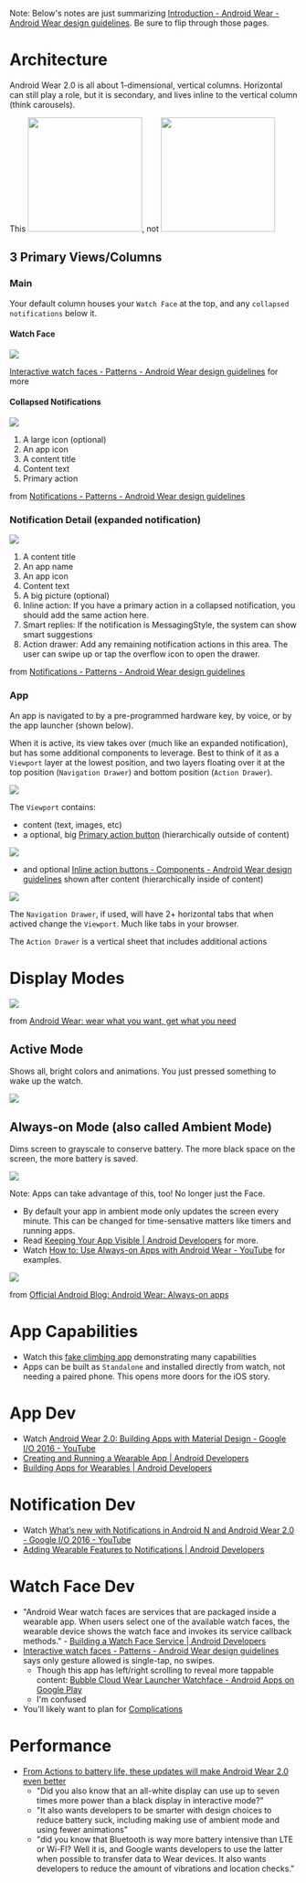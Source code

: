 Note: Below's notes are just summarizing [Introduction \- Android Wear \- Android Wear design guidelines](https://www.google.com/design/spec-wear/android-wear/introduction.html). Be sure to flip through those pages.

# Architecture
Android Wear 2.0 is all about 1-dimensional, vertical columns. Horizontal can still play a role, but it is secondary, and lives inline to the vertical column (think carousels).

This <img src="https://storage.googleapis.com/material-design/publish/wear_v_3/assets/0B5QhgrCEXHzxZExrQUxveTFTa2s/optimize_for_vertical_layout_1.png" width="200" style="display: inline-block" />, not 
<img src="https://storage.googleapis.com/material-design/publish/wear_v_3/assets/0B5QhgrCEXHzxNW1aLUFGanJWNjA/optimize_for_vertical_layout_2.png" width="200px" style="display: inline-block" />

## 3 Primary Views/Columns
### Main
Your default column houses your `Watch Face` at the top, and any `collapsed notifications` below it.

#### Watch Face
![](https://storage.googleapis.com/material-design/publish/wear_v_3/assets/0B5QhgrCEXHzxQTFWT1RPRFAydVk/02_watch_faces.png)

[Interactive watch faces \- Patterns \- Android Wear design guidelines](https://www.google.com/design/spec-wear/patterns/interactive-watch-faces.html#) for more

#### Collapsed Notifications
![](https://storage.googleapis.com/material-design/publish/wear_v_3/assets/0B7l-XnaAL2nDTTNibUJ1Nm5pREE/notifications_anatomy_stream_card_callouts.png)

1. A large icon (optional)
2. An app icon
3. A content title
4. Content text
5. Primary action

from [Notifications \- Patterns \- Android Wear design guidelines](https://www.google.com/design/spec-wear/patterns/notifications.html#notifications-templates)

### Notification Detail (expanded notification)
![](https://storage.googleapis.com/material-design/publish/wear_v_3/assets/0B7l-XnaAL2nDY3VBNXdBZENkVHc/notifications_anatomy_appoid_callouts.png)

1. A content title
2. An app name
3. An app icon
4. Content text
5. A big picture (optional)
6. Inline action: If you have a primary action in a collapsed notification, you should add the same action here.
7. Smart replies: If the notification is MessagingStyle, the system can show smart suggestions
8. Action drawer: Add any remaining notification actions in this area. The user can swipe up or tap the overflow icon to open the drawer.

from [Notifications \- Patterns \- Android Wear design guidelines](https://www.google.com/design/spec-wear/patterns/notifications.html#notifications-templates)

### App
An app is navigated to by a pre-programmed hardware key, by voice, or by the app launcher (shown below).

When it is active, its view takes over (much like an expanded notification), but has some additional components to leverage. Best to think of it as a `Viewport` layer at the lowest position, and two layers floating over it at the top position (`Navigation Drawer`) and bottom position (`Action Drawer`).

![](https://storage.googleapis.com/material-design/publish/wear_v_3/assets/0B5QhgrCEXHzxRGhucC1XZ0w3eGs/orthographic_view_of_app.png)

The `Viewport` contains:
- content (text, images, etc)
- a optional, big [Primary action button](https://www.google.com/design/spec-wear/components/primary-action-buttons.html#) (hierarchically outside of content)

<img src="https://storage.googleapis.com/material-design/publish/wear_v_3/assets/0B7l-XnaAL2nDM2IwX0hYcnVkeUE/primary_button_label.png" style="max-width: 200px" />

- and optional [Inline action buttons \- Components \- Android Wear design guidelines](https://www.google.com/design/spec-wear/components/inline-action-buttons.html#) shown after content (hierarchically inside of content)

<img src="https://storage.googleapis.com/material-design/publish/wear_v_3/assets/0B7l-XnaAL2nDdXJmVURqczJxNEk/inline_action_button.png" style="max-width: 200px" />

The `Navigation Drawer`, if used, will have 2+ horizontal tabs that when actived change the `Viewport`. Much like tabs in your browser.

The `Action Drawer` is a vertical sheet that includes additional actions 

# Display Modes
![](https://storage.googleapis.com/gweb-uniblog-publish-prod/original_images/Android-Wear-watches.gif)

from [Android Wear: wear what you want, get what you need](https://www.blog.google/products/android-wear/android-wear-wear-what-you-want-get/)

## Active Mode
Shows all, bright colors and animations. You just pressed something to wake up the watch.

![](https://storage.googleapis.com/material-design/publish/wear_v_3/assets/0B2SJIKn8-BKoMzMxWlRWd0JvU3c/pfadm-01.png)

## Always-on Mode (also called Ambient Mode)
Dims screen to grayscale to conserve battery. The more black space on the screen, the more battery is saved.

![](https://storage.googleapis.com/material-design/publish/wear_v_3/assets/0B2SJIKn8-BKoNF9aRzdSci1mSTg/pfadm-02.png)

Note: Apps can take advantage of this, too! No longer just the Face.
- By default your app in ambient mode only updates the screen every minute. This can be changed for time-sensative matters like timers and running apps.
- Read [Keeping Your App Visible \| Android Developers](https://developer.android.com/training/wearables/apps/always-on.html) for more.
- Watch [How to: Use Always\-on Apps with Android Wear \- YouTube](https://www.youtube.com/watch?v=_-xYB9EBTaA) for examples.

![](https://1.bp.blogspot.com/-Jz1tjR2Ouyc/VYyZ9thRtmI/AAAAAAAAAhE/wajr8jHut4Q/s320/Screen%2BShot%2B2015-06-25%2Bat%2B5.16.24%2BPM.png)

from [Official Android Blog: Android Wear: Always\-on apps](https://android.googleblog.com/2015/06/android-wear-always-on-apps.html)

# App Capabilities
- Watch this [fake climbing app](https://youtu.be/Hw37dxW6q5g?t=27m12s) demonstrating many capabilities
- Apps can be built as `Standalone` and installed directly from watch, not needing a paired phone. This opens more doors for the iOS story.

# App Dev
- Watch [Android Wear 2\.0: Building Apps with Material Design \- Google I/O 2016 \- YouTube](https://www.youtube.com/watch?v=LtD7eJp2ILo)
- [Creating and Running a Wearable App \| Android Developers](https://developer.android.com/training/wearables/apps/creating.html)
- [Building Apps for Wearables \| Android Developers](https://developer.android.com/training/building-wearables.html)

# Notification Dev
- Watch [What’s new with Notifications in Android N and Android Wear 2\.0 \- Google I/O 2016 \- YouTube](https://www.youtube.com/watch?v=6eFQbC5r17w)
- [Adding Wearable Features to Notifications \| Android Developers](https://developer.android.com/training/wearables/notifications/index.html)

# Watch Face Dev
- "Android Wear watch faces are services that are packaged inside a wearable app. When users select one of the available watch faces, the wearable device shows the watch face and invokes its service callback methods." - [Building a Watch Face Service \| Android Developers](https://developer.android.com/training/wearables/watch-faces/service.html#CreateProject)
- [Interactive watch faces \- Patterns \- Android Wear design guidelines](https://www.google.com/design/spec-wear/patterns/interactive-watch-faces.html#interactive-watch-faces-interactive-watch-faces) says only gesture allowed is single-tap, no swipes.
  - Though this app has left/right scrolling to reveal more tappable content: [Bubble Cloud Wear Launcher Watchface \- Android Apps on Google Play](https://play.google.com/store/apps/details?id=dyna.logix.bookmarkbubbles&referrer=utm_source%3D42matters.com%26utm_medium%3DWidgetWeb)
  - I'm confused
- You'll likely want to plan for [Complications](https://www.google.com/design/spec-wear/patterns/complications.html#complications-guidelines)

# Performance
  - [From Actions to battery life, these updates will make Android Wear 2.0 even better](https://www.wareable.com/android-wear/android-wear-updates-actions-battery-life-456)
    - "Did you also know that an all-white display can use up to seven times more power than a black display in interactive mode?"
    - "It also wants developers to be smarter with design choices to reduce battery suck, including making use of ambient mode and using fewer animations"
    - "did you know that Bluetooth is way more battery intensive than LTE or Wi-FI? Well it is, and Google wants developers to use the latter when possible to transfer data to Wear devices. It also wants developers to reduce the amount of vibrations and location checks."